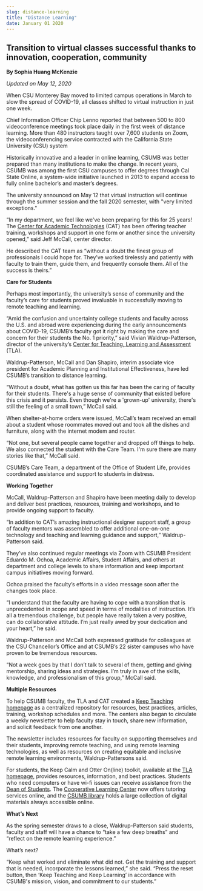 ```yaml
---
slug: distance-learning
title: "Distance Learning"
date: January 01 2020
---
```


  
<h2>
  Transition to virtual classes successful thanks to innovation, cooperation,
  community
</h2>
<p><b> By Sophia Huang McKenzie</b></p>
<p><i>Updated on May 12, 2020</i></p>
<p>
  When CSU Monterey Bay moved to limited campus operations in March to slow the
  spread of COVID-19, all classes shifted to virtual instruction in just one
  week.
</p>
<p>
  Chief Information Officer Chip Lenno reported that between 500 to 800
  videoconference meetings took place daily in the first week of distance
  learning. More than 480 instructors taught over 7,600 students on Zoom, the
  videoconferencing service contracted with the California State University
  (CSU) system
</p>
<p>
  Historically innovative and a leader in online learning, CSUMB was better
  prepared than many institutions to make the change. In recent years, CSUMB was
  among the first CSU campuses to offer degrees through Cal State Online, a
  system-wide initiative launched in 2013 to expand access to fully online
  bachelor’s and master’s degrees.
</p>
<p>
  The university announced on May 12 that virtual instruction will continue
  through the summer session and the fall 2020 semester, with "very limited
  exceptions."
</p>
<p>
  “In my department, we feel like we've been preparing for this for 25 years!
  The
  <a href="https://csumb.edu/cat/">Center for Academic Technologies</a> (CAT)
  has been offering teacher training, workshops and support in one form or
  another since the university opened,” said Jeff McCall, center director.
</p>
<p>
  He described the CAT team as “without a doubt the finest group of
  professionals I could hope for. They’ve worked tirelessly and patiently with
  faculty to train them, guide them, and frequently console them. All of the
  success is theirs.”
</p>
<p><b>Care for Students</b></p>
<p>
  Perhaps most importantly, the university’s sense of community and the
  faculty’s care for students proved invaluable in successfully moving to remote
  teaching and learning.
</p>
<p>
  “Amid the confusion and uncertainty college students and faculty across the
  U.S. and abroad were experiencing during the early announcements about
  COVID-19, CSUMB’s faculty got it right by making the care and concern for
  their students the No. 1 priority,” said Vivian Waldrup-Patterson, director of
  the university’s
  <a href="https://csumb.edu/tla"
    >Center for Teaching, Learning and Assessment </a
  >(TLA).
</p>
<p>
  Waldrup-Patterson, McCall and Dan Shapiro, interim associate vice president
  for Academic Planning and Institutional Effectiveness, have led CSUMB’s
  transition to distance learning.
</p>
<p>
  “Without a doubt, what has gotten us this far has been the caring of faculty
  for their students. There's a huge sense of community that existed before this
  crisis and it persists. Even though we're a 'grown-up' university, there's
  still the feeling of a small town,” McCall said.
</p>
<p>
  When shelter-at-home orders were issued, McCall’s team received an email about
  a student whose roommates moved out and took all the dishes and furniture,
  along with the internet modem and router.
</p>
<p>
  “Not one, but several people came together and dropped off things to help. We
  also connected the student with the Care Team. I'm sure there are many stories
  like that,” McCall said.
</p>
<p>
  CSUMB’s Care Team, a department of the Office of Student Life, provides
  coordinated assistance and support to students in distress.
</p>
<p><b>Working Together</b></p>
<p>
  McCall, Waldrup-Patterson and Shapiro have been meeting daily to develop and
  deliver best practices, resources, training and workshops, and to provide
  ongoing support to faculty.
</p>
<p>
  “In addition to CAT’s amazing instructional designer support staff, a group of
  faculty mentors was assembled to offer additional one-on-one technology and
  teaching and learning guidance and support,” Waldrup-Patterson said.
</p>
<p>
  They’ve also continued regular meetings via Zoom with CSUMB President Eduardo
  M. Ochoa, Academic Affairs, Student Affairs, and others at department and
  college levels to share information and keep important campus initiatives
  moving forward.
</p>
<p>
  Ochoa praised the faculty’s efforts in a video message soon after the changes
  took place.
</p>
<p>
  “I understand that the faculty are having to cope with a transition that is
  unprecedented in scope and speed in terms of modalities of instruction. It’s
  all a tremendous challenge, but people have really taken a very positive, can
  do collaborative attitude. I’m just really awed by your dedication and your
  heart,” he said.
</p>
<p>
  Waldrup-Patterson and McCall both expressed gratitude for colleagues at the
  CSU Chancellor’s Office and at CSUMB’s 22 sister campuses who have proven to
  be tremendous resources.
</p>
<p>
  “Not a week goes by that I don’t talk to several of them, getting and giving
  mentorship, sharing ideas and strategies. I’m truly in awe of the skills,
  knowledge, and professionalism of this group,” McCall said.
</p>
<p><b>Multiple Resources</b></p>
<p>
  To help CSUMB faculty, the TLA and CAT created a
  <a href="https://csumb.edu/cat/keep-teaching/">Keep Teaching homepage</a> as a
  centralized repository for resources, best practices, articles, training,
  workshop schedules and more. The centers also began to circulate a weekly
  newsletter to help faculty stay in touch, share new information, and solicit
  feedback from one another.
</p>
<p>
  The newsletter includes resources for faculty on supporting themselves and
  their students, improving remote teaching, and using remote learning
  technologies, as well as resources on creating equitable and inclusive remote
  learning environments, Waldrup-Pattersons said.
</p>
<p>
  For students, the Keep Calm and Otter On(line) toolkit, available at the
  <a href="https://csumb.edu/tla">TLA homepage</a>, provides resources,
  information, and best practices. Students who need computers or have wi-fi
  issues can receive assistance from the
  <a href="https://csumb.edu/studentlife">Dean of Students</a>. The
  <a href="https://csumb.edu/clc">Cooperative Learning Center</a> now offers
  tutoring services online, and the
  <a href="https://csumb.edu/library/">CSUMB library</a> holds a large
  collection of digital materials always accessible online.
</p>
<p><b>What’s Next</b></p>
<p>
  As the spring semester draws to a close, Waldrup-Patterson said students,
  faculty and staff will have a chance to “take a few deep breaths” and “reflect
  on the remote learning experience.”
</p>
<p>What’s next?</p>
<p>
  “Keep what worked and eliminate what did not. Get the training and support
  that is needed, incorporate the lessons learned,” she said. “Press the reset
  button, then ‘Keep Teaching and Keep Learning’ in accordance with CSUMB's
  mission, vision, and commitment to our students.”
</p>
 
